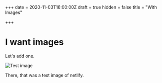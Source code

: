+++
date = 2020-11-03T16:00:00Z
draft = true
hidden = false
title = "With Images"

+++
# I want images

Let's add one.

![Test image](/forestry-uploads/aaue7mdzjap8zhguylrz4olooiwll3a8azvy59ppiq-s900-mo-c-c0xffffffff-rj-k-no.jpg "Test image")

There, that was a test image of netlify.